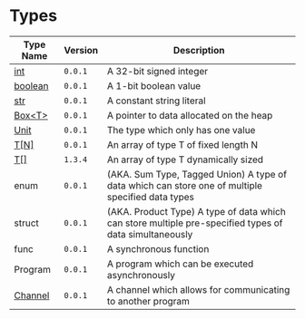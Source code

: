  # Types 


| Type Name 			| Version |	Description 			  |
|-------------------------------|---------|---------------------------------------|
| [int](./types/int.md) 				| `0.0.1` | A 32-bit signed integer		  |
| [boolean](./types/boolean.md) 			| `0.0.1` | A 1-bit boolean value 		  | 
| [str](./types/str.md) 				| `0.0.1` | A constant string literal 		  | 
| [Box\<T\>](./types/Box.md) 				| `0.0.1` | A pointer to data allocated on the heap | 
| [Unit](./types/Unit.md) 				| `0.0.1` | The type which only has one value 	  | 
| [T[N]](./types/array.md)				| `0.0.1` | An array of type T of fixed length N  | 
| [T[]](./types/vector.md) 				| `1.3.4` | An array of type T dynamically sized  |
| enum 				| `0.0.1` | (AKA. Sum Type, Tagged Union) A type of data which can store one of multiple specified data types | 
| struct 			| `0.0.1` | (AKA. Product Type) A type of data which can store multiple pre-specified types of data simultaneously |  
| func 				| `0.0.1` | A synchronous function 	          |
| Program			| `0.0.1` | A program which can be executed asynchronously | 
| [Channel](./types/Channel.md)			| `0.0.1` | A channel which allows for communicating to another program | 
